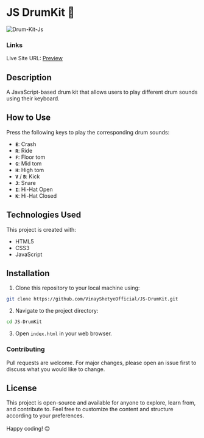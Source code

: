 # JS DrumKit 🥁
![Drum-Kit-Js](https://github.com/VinayShetyeOfficial/JS-DrumKit/assets/100470361/f6e4ef61-bfae-4af5-992c-e85b71fd7fe7)

### Links
Live Site URL: [Preview](https://6641a6a1bad0a36818052bee--steady-sunshine-c76ccf.netlify.app/)


## Description
A JavaScript-based drum kit that allows users to play different drum sounds using their keyboard.

## How to Use

Press the following keys to play the corresponding drum sounds:

- **`E`**: Crash
- **`R`**: Ride
- **`F`**: Floor tom
- **`G`**: Mid tom
- **`H`**: High tom
- **`V`** / **`B`**: Kick
- **`J`**: Snare 
- **`I`**: Hi-Hat Open 
- **`K`**: Hi-Hat Closed 

## Technologies Used

This project is created with:
* HTML5 
* CSS3 
* JavaScript

## Installation

1. Clone this repository to your local machine using:
  ```bash
  git clone https://github.com/VinayShetyeOfficial/JS-DrumKit.git
  ```

2. Navigate to the project directory:
  ```bash
  cd JS-DrumKit
  ```

3. Open `index.html` in your web browser.

### Contributing
Pull requests are welcome. For major changes, please open an issue first to discuss what you would like to change.

## License
This project is open-source and available for anyone to explore, learn from, and contribute to.
Feel free to customize the content and structure according to your preferences. <br><br> Happy coding! 😊
